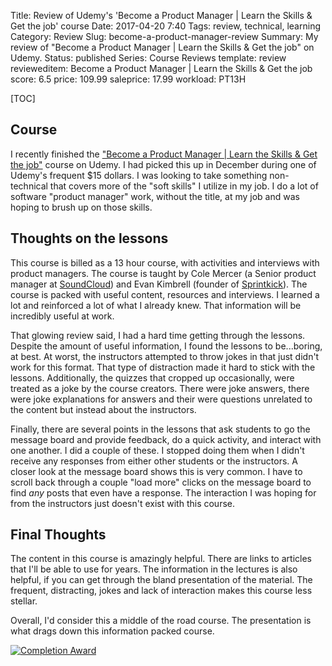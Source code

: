 Title: Review of Udemy's 'Become a Product Manager  | Learn the Skills & Get the job' course
Date: 2017-04-20 7:40
Tags: review, technical, learning
Category: Review
Slug: become-a-product-manager-review
Summary: My review of "Become a Product Manager  | Learn the Skills & Get the job" on Udemy.
Status: published
Series: Course Reviews
template: review
revieweditem: Become a Product Manager  | Learn the Skills & Get the job
score: 6.5
price: 109.99
saleprice: 17.99
workload: PT13H

[TOC]

## Course

I recently finished the ["Become a Product Manager  | Learn the Skills & Get the job"][1] course on Udemy. I had picked
this up in December during one of Udemy's frequent $15 dollars. I was looking to take something non-technical that covers
more of the "soft skills" I utilize in my job. I do a lot of software "product manager" work, without the title, at my job
and was hoping to brush up on those skills.

## Thoughts on the lessons

This course is billed as a 13 hour course, with activities and interviews with product managers. The course is taught by
Cole Mercer (a Senior product manager at [SoundCloud][2]) and Evan Kimbrell (founder of [Sprintkick][3]). The course is
packed with useful content, resources and interviews. I learned a lot and reinforced a lot of what I already knew. That
information will be incredibly useful at work.

That glowing review said, I had a hard time getting through the lessons. Despite the amount of useful information, I found
the lessons to be...boring, at best. At worst, the instructors attempted to throw jokes in that just didn't work for this format.
That type of distraction made it hard to stick with the lessons. Additionally, the quizzes that cropped up occasionally, were
treated as a joke by the course creators. There were joke answers, there were joke explanations for answers and their were
questions unrelated to the content but instead about the instructors.

Finally, there are several points in the lessons that ask students to go the message board and provide feedback, do a quick activity,
and interact with one another. I did a couple of these. I stopped doing them when I didn't receive any responses from either other
students or the instructors. A closer look at the message board shows this is very common. I have to scroll back through a couple
"load more" clicks on the message board to find *any* posts that even have a response. The interaction I was hoping for from the
instructors just doesn't exist with this course.

## Final Thoughts

The content in this course is amazingly helpful. There are links to articles that I'll be able to use for years. The information
in the lectures is also helpful, if you can get through the bland presentation of the material. The frequent, distracting, jokes and
lack of interaction makes this course less stellar.

Overall, I'd consider this a middle of the road course. The presentation is what drags down this information packed course.


[![Completion Award][4]][5]



 [1]: https://www.udemy.com/become-a-product-manager-learn-the-skills-get-a-job/learn/v4/overview
 [2]: https://soundcloud.com/
 [3]: http://www.sprintkick.com/
 [4]: {attach}images/udemy-become-a-product-manager-completion.jpg
 [5]: https://ude.my/UC-XK0L2MOQ
